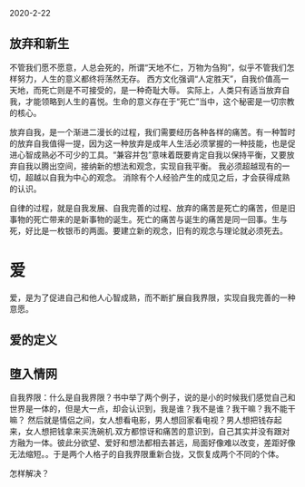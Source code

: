 2020-2-22

## 放弃和新生 
不管我们愿不愿意，人总会死的，所谓“天地不仁，万物为刍狗”，似乎不管我们怎样努力，人生的意义都终将荡然无存。
西方文化强调“人定胜天”，自我价值高一天地，而死亡则是不可接受的，是一种奇耻大辱。 
实际上，人类只有适当放弃自我，才能领略到人生的喜悦。生命的意义存在于“死亡”当中，这个秘密是一切宗教的核心。  

放弃自我，是一个渐进二漫长的过程，我们需要经历各种各样的痛苦。有一种暂时的放弃自我值得一提，因为这一种放弃是成年人生活必须掌握的一种技能，也是促进心智成熟必不可少的工具。“兼容并包”意味着既要肯定自我以保持平衡，又要放弃自我以腾出空间，接纳新的想法和观念，实现自我平衡。
我必须超越现有的一切，超越以自我为中心的观念。 消除有个人经验产生的成见之后，才会获得成熟的认识。  

自律的过程，就是自我发展、自我完善的过程、放弃的痛苦是死亡的痛苦，但是旧事物的死亡带来的是新事物的诞生。死亡的痛苦与诞生的痛苦是同一回事。生与死，好比是一枚银币的两面。要建立新的观念，旧有的观念与理论就必须死去。


# 爱
爱，是为了促进自己和他人心智成熟，而不断扩展自我界限，实现自我完善的一种意愿。  

## 爱的定义  

## 堕入情网 
自我界限：什么是自我界限？书中举了两个例子，说的是小的时候我们感觉自己和世界是一体的，但是大一点，却会认识到，我是谁？我不是谁？我干嘛？我不能干嘛？
然后就是情侣之间，女人想看电影，男人想回家看电视？男人想把钱存起来，女人想把钱拿来买洗碗机.双方都惊讶和痛苦的意识到，自己其实并没有跟对方融为一体。彼此分欲望、爱好和想法都相去甚远，局面好像难以改变，差距好像无法缩短。。于是两个人格子的自我界限重新合拢，又恢复成两个不同的个体。

怎样解决？